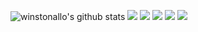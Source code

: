 ![winstonallo's github stats](https://github-readme-stats.vercel.app/api?username=winstonallo&show_icons=true&theme=vue-dark)
![](https://github-profile-summary-cards.vercel.app/api/cards/profile-details?username=winstonallo&theme=nord_dark)
![](https://github-profile-summary-cards.vercel.app/api/cards/repos-per-language?username=winstonallo&theme=nord_dark)
![](https://github-profile-summary-cards.vercel.app/api/cards/most-commit-language?username=winstonallo&theme=nord_dark)
![](https://github-profile-summary-cards.vercel.app/api/cards/stats?username=winstonallo&theme=nord_dark)
![](https://github-profile-summary-cards.vercel.app/api/cards/productive-time?username=winstonallo&theme=nord_dark)
